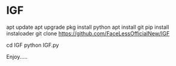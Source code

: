 # IGF
apt update
apt upgrade
pkg install python
apt install git
pip install instaloader
git clone https://github.com/FaceLessOfficialNew/IGF

cd IGF
python IGF.py 

Enjoy.....
 
